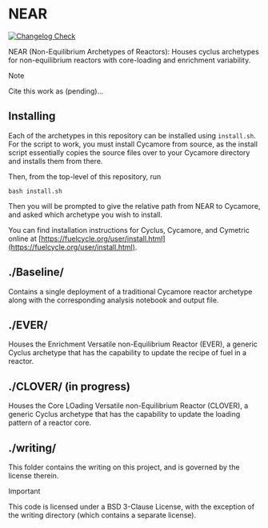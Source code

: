 # NEAR
[![Changelog Check](https://github.com/arfc/NEAR/actions/workflows/changelog_test.yml/badge.svg)](https://github.com/arfc/NEAR/actions/workflows/changelog_test.yml)

NEAR (Non-Equilibrium Archetypes of Reactors): Houses cyclus archetypes for non-equilibrium reactors with core-loading and enrichment variability.

> [!Note]
> Cite this work as (pending)...

## Installing
Each of the archetypes in this repository can be installed using `install.sh`.
For the script to work, you must install Cycamore from source, as the install
script essentially copies the source files over to your Cycamore directory and
installs them from there.

Then, from the top-level of this repository, run
```
bash install.sh
```
Then you will be prompted to give the relative path from NEAR to Cycamore, and
asked which archetype you wish to install.

You can find installation instructions for  Cyclus, Cycamore, and Cymetric
online at [https://fuelcycle.org/user/install.html](https://fuelcycle.org/user/install.html).

## ./Baseline/
Contains a single deployment of a traditional Cycamore reactor archetype along with the corresponding analysis notebook and output file.

## ./EVER/
Houses the Enrichment Versatile non-Equilibrium Reactor (EVER), a generic Cyclus archetype that has the capability to update the recipe of fuel in a reactor.

## ./CLOVER/ (in progress)
Houses the Core LOading Versatile non-Equilibrium Reactor (CLOVER), a generic Cyclus archetype that has the capability to update the loading pattern of a reactor core.

## ./writing/
This folder contains the writing on this project, and is governed by the license therein.

> [!Important]
> This code is licensed under a BSD 3-Clause License, with the exception of the writing directory (which contains a separate license).
